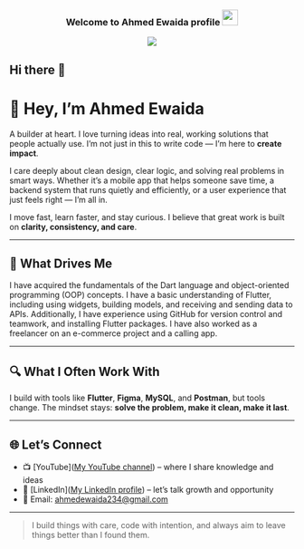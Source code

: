 <h3 align="center">

Welcome to Ahmed Ewaida profile
<img src="https://media.giphy.com/media/hvRJCLFzcasrR4ia7z/giphy.gif" width="28"></h3>


<p align="center"

<a href="https://github rCoder1/readme-typing-svg"><img src="https://readme-typing-svg.herokuapp.com/?lines=Flutter%20Developer%20🧑🏻‍💻;Always%20learning%20new%20things📚&font=Fira%2@Code&center=true&width=440&height=45&color=FAF9EE&vCenter=true&size=22"></a></p>
## Hi there 👋

# 👋 Hey, I’m Ahmed Ewaida

A builder at heart. I love turning ideas into real, working solutions that people actually use. I’m not just in this to write code — I’m here to **create impact**.

I care deeply about clean design, clear logic, and solving real problems in smart ways. Whether it’s a mobile app that helps someone save time, a backend system that runs quietly and efficiently, or a user experience that just feels right — I’m all in.

I move fast, learn faster, and stay curious. I believe that great work is built on **clarity, consistency, and care**.

---

## 💬 What Drives Me

I have acquired the fundamentals of the Dart language and object-oriented programming (OOP) concepts. I have a basic understanding of Flutter, including using widgets, building models, and receiving and sending data to APIs. Additionally, I have experience using GitHub for version control and teamwork, and installing Flutter packages. I have also worked as a freelancer on an e-commerce project and a calling app.

---

## 🔍 What I Often Work With

I build with tools like **Flutter**, **Figma**, **MySQL**, and **Postman**, but tools change. The mindset stays: **solve the problem, make it clean, make it last**.

---

## 🌐 Let’s Connect

- 📺 [YouTube]([My YouTube channel](https://www.youtube.com/@ahmedewaida)) – where I share knowledge and ideas  
- 💼 [LinkedIn]([My LinkedIn profile](https://www.linkedin.com/in/ahmed-ewaida-182140255?utm_source=share&utm_campaign=share_via&utm_content=profile&utm_medium=android_app)) – let’s talk growth and opportunity   
- 📧 Email: ahmedewaida234@gmail.com

---

> I build things with care, code with intention, and always aim to leave things better than I found them.
